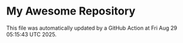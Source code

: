 # My Awesome Repository

This file was automatically updated by a GitHub Action at Fri Aug 29 05:15:43 UTC 2025.
